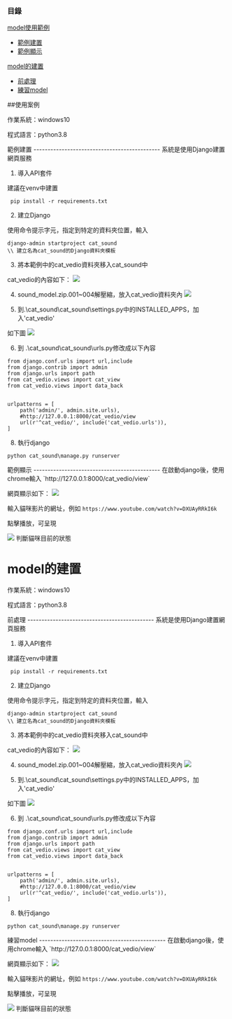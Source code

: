 ### 目錄  

[model使用範例](#use_example)  
* [範例建置](#example_build)  
* [範例顯示](#example_show)  


[model的建置](#creat_model)  
* [前處理](#prework)  
* [練習model](#practice)  

<a name="use_example"/>
##使用案例

作業系統：windows10

程式語言：python3.8

<a name="example_build"/>
範例建置
---------------------------------------------
系統是使用Django建置網頁服務

1. 導入API套件

建議在venv中建置
```
 pip install -r requirements.txt
```

2. 建立Django

使用命令提示字元，指定到特定的資料夾位置，輸入
```
django-admin startproject cat_sound
\\ 建立名為cat_sound的Django資料夾模板
```

3. 將本範例中的cat_vedio資料夾移入cat_sound中

cat_vedio的內容如下：
![](https://i.imgur.com/OvyJueX.png)

4. sound_model.zip.001~004解壓縮，放入cat_vedio資料夾內
![](https://i.imgur.com/2NarLZq.png)

5. 到.\cat_sound\cat_sound\settings.py中的INSTALLED_APPS，加入'cat_vedio'

如下圖
![](https://i.imgur.com/h9a1DL8.png)

6. 到 .\cat_sound\cat_sound\urls.py修改成以下內容
```
from django.conf.urls import url,include
from django.contrib import admin
from django.urls import path
from cat_vedio.views import cat_view
from cat_vedio.views import data_back


urlpatterns = [
    path('admin/', admin.site.urls),
    #http://127.0.0.1:8000/cat_vedio/view
    url(r'^cat_vedio/', include('cat_vedio.urls')),
]

```

8. 執行django
```
python cat_sound\manage.py runserver
```

<a name="example_show"/>
範例顯示
---------------------------------------------
在啟動django後，使用chrome輸入
`http://127.0.0.1:8000/cat_vedio/view`

網頁顯示如下：
![](https://i.imgur.com/3A5zXaf.png)

輸入貓咪影片的網址，例如
`https://www.youtube.com/watch?v=DXUAyRRkI6k`

點擊播放，可呈現

![](https://i.imgur.com/HD9b6ag.png)
判斷貓咪目前的狀態


<a name="creat_model"/>

model的建置
==============================================
作業系統：windows10

程式語言：python3.8

<a name="prework"/>
前處理
---------------------------------------------
系統是使用Django建置網頁服務

1. 導入API套件

建議在venv中建置
```
 pip install -r requirements.txt
```

2. 建立Django

使用命令提示字元，指定到特定的資料夾位置，輸入
```
django-admin startproject cat_sound
\\ 建立名為cat_sound的Django資料夾模板
```

3. 將本範例中的cat_vedio資料夾移入cat_sound中

cat_vedio的內容如下：
![](https://i.imgur.com/OvyJueX.png)

4. sound_model.zip.001~004解壓縮，放入cat_vedio資料夾內
![](https://i.imgur.com/2NarLZq.png)

5. 到.\cat_sound\cat_sound\settings.py中的INSTALLED_APPS，加入'cat_vedio'

如下圖
![](https://i.imgur.com/h9a1DL8.png)

6. 到 .\cat_sound\cat_sound\urls.py修改成以下內容
```
from django.conf.urls import url,include
from django.contrib import admin
from django.urls import path
from cat_vedio.views import cat_view
from cat_vedio.views import data_back


urlpatterns = [
    path('admin/', admin.site.urls),
    #http://127.0.0.1:8000/cat_vedio/view
    url(r'^cat_vedio/', include('cat_vedio.urls')),
]

```

8. 執行django
```
python cat_sound\manage.py runserver
```

<a name="practice"/>
練習model
---------------------------------------------
在啟動django後，使用chrome輸入
`http://127.0.0.1:8000/cat_vedio/view`

網頁顯示如下：
![](https://i.imgur.com/3A5zXaf.png)

輸入貓咪影片的網址，例如
`https://www.youtube.com/watch?v=DXUAyRRkI6k`

點擊播放，可呈現

![](https://i.imgur.com/HD9b6ag.png)
判斷貓咪目前的狀態
